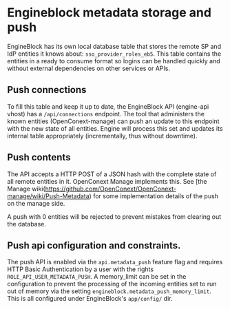 # Engineblock metadata storage and push

EngineBlock has its own local database table that stores the remote SP and IdP entities
it knows about: `sso_provider_roles_eb5`. This table contains the entities in a ready
to consume format so logins can be handled quickly and without external dependencies
on other services or APIs.

## Push connections

To fill this table and keep it up to date, the EngineBlock API (engine-api vhost)
has a `/api/connections` endpoint. The tool that administers the known entities
(OpenConext-manage) can push an update to this endpoint with the new state of
all entities. Engine will process this set and updates its internal table appropriately
(incrementally, thus without downtime).

## Push contents

The API accepts a HTTP POST of a JSON hash with the complete state of all remote entities
in it. OpenConext Manage implements this. See
[the Manage wiki(https://github.com/OpenConext/OpenConext-manage/wiki/Push-Metadata)
for some implementation details of the push on the manage side.

A push with 0 entities will be rejected to prevent mistakes from clearing out the database.

## Push api configuration and constraints.

The push API is enabled via the `api.metadata_push` feature flag and requires
HTTP Basic Authentication by a user with the rights
`ROLE_API_USER_METADATA_PUSH`.  A memory_limit can be set in the configuration
to prevent the processing of the incoming entities set to run out of memory via
the setting `engineblock.metadata_push_memory_limit`.  This is all configured
under EngineBlock's `app/config/` dir.
